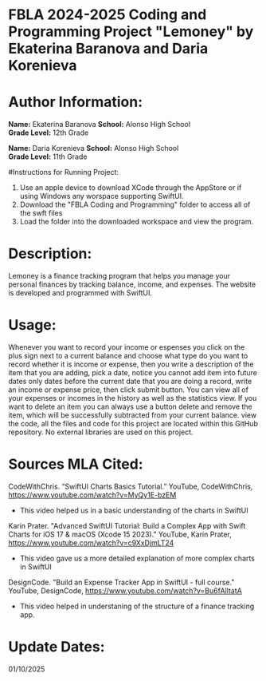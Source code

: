# FBLA 2024-2025 Coding and Programming Project "Lemoney" by Ekaterina Baranova and Daria Korenieva

# Author Information:
**Name:** Ekaterina Baranova 
**School:** Alonso High School  
**Grade Level:** 12th Grade  



**Name:** Daria Korenieva
**School:** Alonso High School  
**Grade Level:** 11th Grade 

#Instructions for Running Project:
1. Use an apple device to download XCode through the AppStore or if using Windows any worspace supporting SwiftUI.
2. Download the "FBLA Coding and Programming" folder to access all of the swft files
3. Load the folder into the downloaded workspace and view the program.

# Description:
Lemoney is a finance tracking program that helps you manage your personal finances by tracking balance, income, and expenses. 
The website is developed and programmed with SwiftUI.

# Usage:
Whenever you want to record your income or espenses you click on the plus sign next to a current balance and choose what type do you want to record whether it is income or expense, then you write a description of the item that you are adding, pick a date, notice you cannot add item into future dates only dates before the current date that you are doing a record, write an income or expense price, then click submit button. You can view all of your expenses or incomes in the history as well as the statistics view. If you want to delete an item you can always use a button delete and remove the item, which will be successfully subtracted from your current balance.
view the code, all the files and code for this project are located within this GitHub repository. No external libraries are used on this project.



# Sources MLA Cited:

CodeWithChris. “SwiftUI Charts Basics Tutorial.” YouTube, CodeWithChris,
https://www.youtube.com/watch?v=MyQy1E-bzEM
- This video helped us in a basic understanding of the charts in SwiftUI

Karin Prater. "Advanced SwiftUI Tutorial: Build a Complex App with Swift Charts for iOS 17 & macOS (Xcode 15 2023)." YouTube, Karin Prater,
https://www.youtube.com/watch?v=c9XxDjmLT24
- This video gave us a more detailed explanation of more complex charts in SwiftUI

DesignCode. "Build an Expense Tracker App in SwiftUI - full course." YouTube, DesignCode,
https://www.youtube.com/watch?v=Bu6fAlltatA
- This video helped in understaning of the structure of a finance tracking app.






# Update Dates:
01/10/2025

